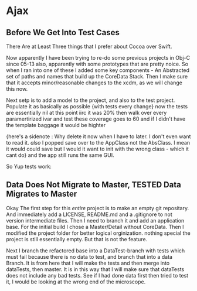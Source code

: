 # Ajax #

## Before We Get Into Test Cases ##

There Are at Least Three things that I prefer about Cocoa over Swift. 

Now apparently I have been trying to re-do some previous projects in Obj-C since 05-13 also, apparently with some prototypes that are pretty noice. So when I ran into one of these I added some key components - An Abstracted set of paths and names that build up the CoreData Stack. Then I make sure that it accepts minor/reasonable changes to the xcdm, as we will change this now.

Next setp is to add a model to the project, and also to the test project. Populate it as basically as possible {with tests every change} now the tests are essentially nil at this point iirc it was 20% then walk over every paramertirized ivar and test these coverage goes to 60 and if I didn't have the template baggage it would be highter

{here's a sidenote : Why delete it now when I have to later. I don't even want to read it. _also_ I popped save over to the AppClass not the AbsClass. I mean it would could save but I would it want to init with the wrong class - which it cant do}
and the app still runs the same GUI.

So Yup tests work:

## Data Does Not Migrate to Master, TESTED Data Migrates to Master ## 

Okay The first step for this _entire_ project is to make an empty git repositary. And immediately add a LICENSE, README.md and a .gitignore to not version intermediate files. Then I need to branch it and add an application base. For the initial build I chose a Master/Detail without CoreData. Then I modified the project folder for better logical orginization. nothing special the project is still essentially empty. But that is not the feature. 

Next I branch the refactored base into a DataTest-branch with tests which must fail because there is no data to test, and branch that into a data Branch. It is from here that I will make the tests and then merge into dataTests, then master. It is in this way that I will make sure that dataTests does not include any bad tests. See if I had done data first then tried to test it, I would be looking at the wrong end of the microscope. 

<!--end -->